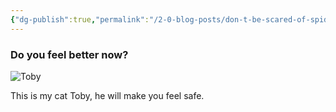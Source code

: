 ```yaml
---
{"dg-publish":true,"permalink":"/2-0-blog-posts/don-t-be-scared-of-spiders-and-bats/","hide":true,"created":"2024-04-09T23:24:11.000+01:00","updated":"2024-04-10T00:09:40.000+01:00"}
---
```


### Do you feel better now?

![Toby](https://i.imgur.com/Q7DG4Cv.jpg)

This is my cat Toby, he will make you feel safe.
